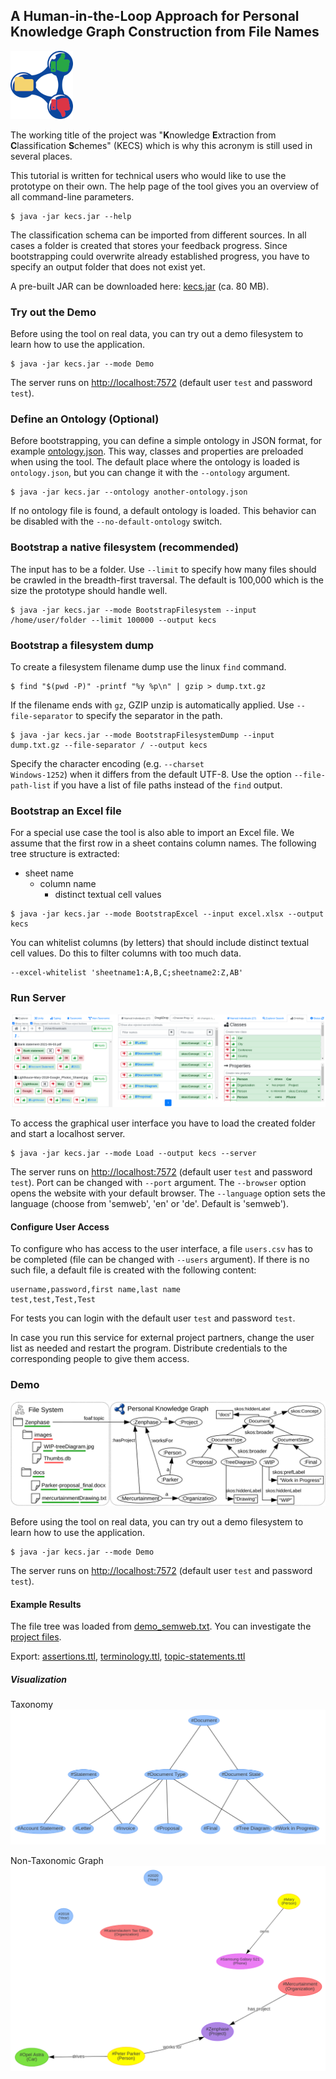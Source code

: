 ## A Human-in-the-Loop Approach for Personal Knowledge Graph Construction from File Names

![](img/icon-50.png)

The working title of the project was "<b>K</b>nowledge <b>E</b>xtraction from <b>C</b>lassification <b>S</b>chemes" (KECS) which is why
this acronym is still used in several places.


This tutorial is written for technical users who would like to use the prototype on their own.
The help page of the tool gives you an overview of all command-line parameters.
```
$ java -jar kecs.jar --help
```

The classification schema can be imported from different sources.
In all cases a folder is created that stores your feedback progress.
Since bootstrapping could overwrite already established progress, you have to specify an output folder that
does not exist yet.

A pre-built JAR can be downloaded here: [kecs.jar](https://www.dfki.uni-kl.de/~mschroeder/demo/kecs/data/kecs.jar) (ca. 80 MB).

### Try out the Demo

Before using the tool on real data, you can try out a demo filesystem to learn how to use the application.
```
$ java -jar kecs.jar --mode Demo
```
The server runs on <a target="_blank" href="http://localhost:7572">http://localhost:7572</a> (default user <code>test</code> and password <code>test</code>).


### Define an Ontology (Optional)

Before bootstrapping, you can define a simple ontology in JSON format, for example
[ontology.json](src/main/resources/de/dfki/sds/kecs/auxiliary/ontology_semweb.json).
This way, classes and properties are preloaded when using the tool.
The default place where the ontology is loaded is <code>ontology.json</code>,
but you can change it with the <code>--ontology</code> argument.
```
$ java -jar kecs.jar --ontology another-ontology.json
```
If no ontology file is found, a default ontology is loaded.
This behavior can be disabled with the <code>--no-default-ontology</code> switch.

### Bootstrap a native filesystem (recommended)

The input has to be a folder.
Use <code>--limit</code> to specify how many files should be crawled in the breadth-first traversal.
The default is 100,000 which is the size the prototype should handle well.
```
$ java -jar kecs.jar --mode BootstrapFilesystem --input /home/user/folder --limit 100000 --output kecs
```

### Bootstrap a filesystem dump

To create a filesystem filename dump use the linux <code>find</code> command.
```
$ find "$(pwd -P)" -printf "%y %p\n" | gzip > dump.txt.gz
```


If the filename ends with <code>gz</code>, GZIP unzip is automatically applied.
Use <code>--file-separator</code> to specify the separator in the path.
```
$ java -jar kecs.jar --mode BootstrapFilesystemDump --input dump.txt.gz --file-separator / --output kecs
```
Specify the character encoding (e.g. <code>--charset Windows-1252</code>) when it differs from the default UTF-8.
Use the option <code>--file-path-list</code> if you have a list of file paths instead of the <code>find</code> output.


### Bootstrap an Excel file

For a special use case the tool is also able to import an Excel file.
We assume that the first row in a sheet contains column names.
The following tree structure is extracted:
<ul>
    <li>
        sheet name
        <ul>
            <li>
                column name
                <ul>
                    <li>
                        distinct textual cell values
                    </li>
                </ul>
            </li>
        </ul>
    </li>
</ul>

```
$ java -jar kecs.jar --mode BootstrapExcel --input excel.xlsx --output kecs
```


You can whitelist columns (by letters) that should include distinct textual cell values.
Do this to filter columns with too much data.
```
--excel-whitelist 'sheetname1:A,B,C;sheetname2:Z,AB'
```


### Run Server

![](img/overview.png)

To access the graphical user interface you have to load the created folder and start a localhost server.
```
$ java -jar kecs.jar --mode Load --output kecs --server
```
The server runs on
<a target="_blank" href="http://localhost:7572">http://localhost:7572</a> (default user <code>test</code> and password <code>test</code>).
Port can be changed with <code>--port</code> argument.
The <code>--browser</code> option opens the website with your default browser.
The <code>--language</code> option sets the language (choose from 'semweb', 'en' or 'de'. Default is 'semweb').

#### Configure User Access


To configure who has access to the user interface, a file <code>users.csv</code> has to
be completed (file can be changed with <code>--users</code> argument).
If there is no such file, a default file is created with the following content:
```
username,password,first name,last name
test,test,Test,Test
```
For tests you can login with the default user <code>test</code> and password <code>test</code>.



In case you run this service for external project partners, change the user list as needed and restart the program.
Distribute credentials to the corresponding people to give them access.

### Demo

![Paper Example](img/paper-example.png)

Before using the tool on real data, you can try out a demo filesystem to learn how to use the application.
```
$ java -jar kecs.jar --mode Demo
```
The server runs on <a target="_blank" href="http://localhost:7572">http://localhost:7572</a> (default user <code>test</code> and password <code>test</code>).

#### Example Results

The file tree was loaded from [demo_semweb.txt](src/main/resources/de/dfki/sds/kecs/auxiliary/demo_semweb.txt).
You can investigate the [project files](kecs-demo-example).

Export: [assertions.ttl](kecs-demo-example/export/assertions.ttl), [terminology.ttl](kecs-demo-example/export/terminology.ttl), [topic-statements.ttl](kecs-demo-example/export/topic-statements.ttl)

##### Visualization

Taxonomy
![Taxonomy](kecs-demo-example/img/taxonomy.png)

Non-Taxonomic Graph
![Non-Taxonomic](kecs-demo-example/img/non-taxonomic.png)
